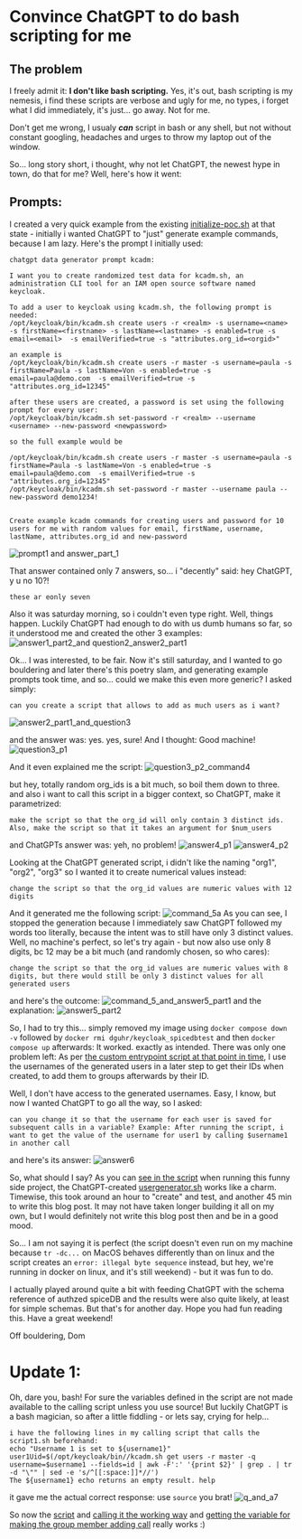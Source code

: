 # Convince ChatGPT to do bash scripting for me

## The problem
I freely admit it: **I don't like bash scripting.** Yes, it's out, bash scripting is my nemesis, i find these scripts are verbose and ugly for me, no types, i forget what I did immediately, it's just... go away. Not for me. 

Don't get me wrong, I usualy _**can**_ script in bash or any shell, but not without constant googling, headaches and urges to throw my laptop out of the window.

So... long story short, i thought, why not let ChatGPT, the newest hype in town, do that for me? 
Well, here's how it went:

## Prompts:
I created a very quick example from the existing [initialize-poc.sh](https://github.com/DGuhr/keycloak-spicedb-eventlistener/blob/77875514d23956e5b689a4da87d4c4c8b438194f/initialize-poc.sh#L45-L46) at that state - initially i wanted ChatGPT to "just" generate example commands, because I am lazy. Here's the prompt I initially used:
```
chatgpt data generator prompt kcadm:

I want you to create randomized test data for kcadm.sh, an administration CLI tool for an IAM open source software named keycloak.

To add a user to keycloak using kcadm.sh, the following prompt is needed:
/opt/keycloak/bin/kcadm.sh create users -r <realm> -s username=<name> -s firstName=<firstname> -s lastName=<lastname> -s enabled=true -s email=<email>  -s emailVerified=true -s "attributes.org_id=<orgid>"

an example is
/opt/keycloak/bin/kcadm.sh create users -r master -s username=paula -s firstName=Paula -s lastName=Von -s enabled=true -s email=paula@demo.com  -s emailVerified=true -s "attributes.org_id=12345"

after these users are created, a password is set using the following prompt for every user:
/opt/keycloak/bin/kcadm.sh set-password -r <realm> --username <username> --new-password <newpassword>

so the full example would be 

/opt/keycloak/bin/kcadm.sh create users -r master -s username=paula -s firstName=Paula -s lastName=Von -s enabled=true -s email=paula@demo.com  -s emailVerified=true -s "attributes.org_id=12345"
/opt/keycloak/bin/kcadm.sh set-password -r master --username paula --new-password demo1234!


Create example kcadm commands for creating users and password for 10 users for me with random values for email, firstName, username, lastName, attributes.org_id and new-password 
```

![prompt1 and answer_part_1](https://github.com/DGuhr/keycloak-spicedb-eventlistener/blob/main/assets/answer1_p1.png?raw=true)

That answer contained only 7 answers, so... i "decently" said: hey ChatGPT, y u no 10?!

```
these ar eonly seven

```
Also it was saturday morning, so i couldn't even type right. Well, things happen. Luckily ChatGPT had enough to do with us dumb humans so far, so it understood me and created the other 3 examples:
![answer1_part2_and question2_answer2_part1](https://github.com/DGuhr/keycloak-spicedb-eventlistener/blob/main/assets/answer1_p2_and_q2_a2_p1.png?raw=true)

Ok... I was interested, to be fair. Now it's still saturday, and I wanted to go bouldering and later there's this poetry slam, and generating example prompts took time, and so... could we make this even more generic? I asked simply:
```
can you create a script that allows to add as much users as i want?
```
![answer2_part1_and_question3](https://github.com/DGuhr/keycloak-spicedb-eventlistener/blob/main/assets/answer2_p2_question3.png?raw=true)

and the answer was: yes. yes, sure! And I thought: Good machine!
![question3_p1](https://github.com/DGuhr/keycloak-spicedb-eventlistener/blob/main/assets/answer3_p1.png?raw=true)

And it even explained me the script:
![question3_p2_command4](https://github.com/DGuhr/keycloak-spicedb-eventlistener/blob/main/assets/answer3_p2_command4.png?raw=true)

but hey, totally random org_ids is a bit much, so boil them down to three. and also i want to call this script in a bigger context, so ChatGPT, make it parametrized:
``` 
make the script so that the org_id will only contain 3 distinct ids. Also, make the script so that it takes an argument for $num_users
```

and ChatGPTs answer was: yeh, no problem!
![answer4_p1](https://github.com/DGuhr/keycloak-spicedb-eventlistener/blob/main/assets/answer4_p1.png?raw=true)
![answer4_p2](https://github.com/DGuhr/keycloak-spicedb-eventlistener/blob/main/assets/answer4_p2.png?raw=true)

Looking at the ChatGPT generated script, i didn't like the naming "org1", "org2", "org3" so I wanted it to create numerical values instead:
``` 
change the script so that the org_id values are numeric values with 12 digits 
```
And it generated me the following script:
![command_5a](https://github.com/DGuhr/keycloak-spicedb-eventlistener/blob/main/assets/command_5a.png?raw=true)
As you can see, I stopped the generation because I immediately saw ChatGPT followed my words too literally, because the intent was to still have only 3 distinct values. Well, no machine's perfect, so let's try again - but now also use only 8 digits, bc 12 may be a bit much (and randomly chosen, so who cares):
``` 
change the script so that the org_id values are numeric values with 8 digits, but there would still be only 3 distinct values for all generated users
```
and here's the outcome:
![command_5_and_answer5_part1](https://github.com/DGuhr/keycloak-spicedb-eventlistener/blob/main/assets/command_5_and_a5_p1.png?raw=true)
and the explanation:
![answer5_part2](https://github.com/DGuhr/keycloak-spicedb-eventlistener/blob/main/assets/answer5_p2.png?raw=true)

So, I had to try this... simply removed my image using `docker compose down -v` followed by `docker rmi dguhr/keycloak_spicedbtest` and then `docker compose up` afterwards: It worked. exactly as intended. There was only one problem left: As per [the custom entrypoint script at that point in time](https://github.com/DGuhr/keycloak-spicedb-eventlistener/blob/77875514d23956e5b689a4da87d4c4c8b438194f/initialize-poc.sh#L63), I use the usernames of the generated users in a later step to get their IDs when created, to add them to groups afterwards by their ID.

Well, I don't have access to the generated usernames. Easy, I know, but now I wanted ChatGPT to go all the way, so I asked:
```
can you change it so that the username for each user is saved for subsequent calls in a variable? Example: After running the script, i want to get the value of the username for user1 by calling $username1 in another call
```

and here's its answer:
![answer6](https://github.com/DGuhr/keycloak-spicedb-eventlistener/blob/main/assets/answer6.png?raw=true)

So, what should I say? As you can [see in the script](https://github.com/DGuhr/keycloak-spicedb-eventlistener/blob/d19e1510faded97ff7ce46efbbd247cbe6fcfe17/initialize-poc.sh#L43-L44) when running this funny side project, the ChatGPT-created [usergenerator.sh](https://github.com/DGuhr/keycloak-spicedb-eventlistener/blob/d19e1510faded97ff7ce46efbbd247cbe6fcfe17/usergenerator.sh) works like a charm. Timewise, this took around an hour to "create" and test, and another 45 min to write this blog post. 
It may not have taken longer building it all on my own, but I would definitely not write this blog post then and be in a good mood.

So... I am not saying it is perfect (the script doesn't even run on my machine because `tr -dc...` on MacOS behaves differently than on linux and the script creates an `error: illegal byte sequence` instead, but hey, we're running in docker on linux, and it's still weekend) - but it was fun to do. 

I actually played around quite a bit with feeding ChatGPT with the schema reference of authzed spiceDB and the results were also quite likely, at least for simple schemas. But that's for another day. Hope you had fun reading this. Have a great weekend!

Off bouldering,
Dom

# Update 1:
Oh, dare you, bash! For sure the variables defined in the script are not made available to the calling script unless you use source! But luckily ChatGPT is a bash magician, so after a little fiddling - or lets say, crying for help... 
``` 
i have the following lines in my calling script that calls the script1.sh beforehand: 
echo "Username 1 is set to ${username1}"
user1Uid=$(/opt/keycloak/bin//kcadm.sh get users -r master -q username=$username1 --fields=id | awk -F':' '{print $2}' | grep . | tr -d "\"" | sed -e 's/^[[:space:]]*//')
The ${username1} echo returns an empty result. help
```
it gave me the actual correct response: use `source` you brat!
![q_and_a7](https://github.com/DGuhr/keycloak-spicedb-eventlistener/blob/main/assets/q_and_a7.png?raw=true)

So now the [script](https://github.com/DGuhr/keycloak-spicedb-eventlistener/blob/aa6ace86bef29a483359691bc6e2eb8954b8c824/usergenerator.sh) and [calling it the working way](https://github.com/DGuhr/keycloak-spicedb-eventlistener/blob/aa6ace86bef29a483359691bc6e2eb8954b8c824/initialize-poc.sh#L43-L44) and [getting the variable for making the group member adding call](https://github.com/DGuhr/keycloak-spicedb-eventlistener/blob/aa6ace86bef29a483359691bc6e2eb8954b8c824/initialize-poc.sh#L57-L58) really works :) 